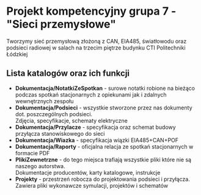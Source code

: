 # Projekt kompetencyjny grupa 7 - "Sieci przemysłowe"
Tworzymy sieć przemysłową złożoną z CAN, EIA485, światłowodu oraz podsieci radiowej
w salach na trzecim piętrze budynku CTI Politechniki Łódzkiej

## Lista katalogów oraz ich funkcji
* **Dokumentacja/NotatkiZeSpotkan** - surowe notatki robione na bieżąco </br> podczas spotkań stacjonarnych
  z opiekunami jak i zdalnych wewnętrznych zespołu
* **Dokumentacja/Podsieci** - wszystkie stworzone przez nas dokumenty dot. poszczególnych podsieci. </br>
  Zdjęcia, specyfikacje, schematy elektryczne
* **Dokumentacja/Przylacze** - specyfikacja oraz schemat budowy przyłącza stanowiskowego do sieci
* **Dokumentacja/Wiazka** - specyfikacja wiązki EIA485+CAN+POF
* **Dokumentacja/Raporty** - oficjalna relacja ze spotkań stacjonarnych w formacie PDF
* **PlikiZewnetrzne** - do tego miejsca trafiają wszystkie pliki które nie są naszego autorstwa. </br>
  Dokumentacje producentów, karty katalogowe, instrukcje
* **Projekty** - przestrzeń robocza do projektowania podsieci i przyłącza. </br>
  Zawiera pliki wykonawcze symulacji, projektów i schematów
